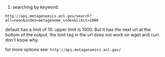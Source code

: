 1. searching by keyword:
```
http://api.metagenomics.anl.gov/search?all=neon&index=metagenome_index&limit=1000
```
default has a limit of 10. upper limit is 1000. But it has the next url at the bottom of the output. the limit tag in the url does not work on wget and curl. don't know why. 

for more options see: `http://api.metagenomics.anl.gov/`
